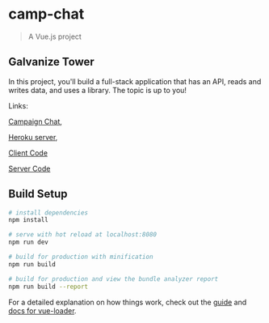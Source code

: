 # camp-chat

> A Vue.js project

## Galvanize Tower

In this project, you'll build a full-stack application that has an API, reads and writes data, and uses a library. The topic is up to you!

Links:

[Campaign Chat](https://tower-client.firebaseapp.com/),

[Heroku server](https://g-tower-server.herokuapp.com/api/player),

[Client Code](https://github.com/cwbjr/gTower-client)

[Server Code](https://github.com/cwbjr/gTower-server/tree/master)


## Build Setup

``` bash
# install dependencies
npm install

# serve with hot reload at localhost:8080
npm run dev

# build for production with minification
npm run build

# build for production and view the bundle analyzer report
npm run build --report
```

For a detailed explanation on how things work, check out the [guide](http://vuejs-templates.github.io/webpack/) and [docs for vue-loader](http://vuejs.github.io/vue-loader).
